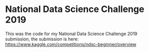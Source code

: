 # National Data Science Challenge 2019
This was the code for my National Data Science Challenge 2019 submission, the submission is here: https://www.kaggle.com/competitions/ndsc-beginner/overview
